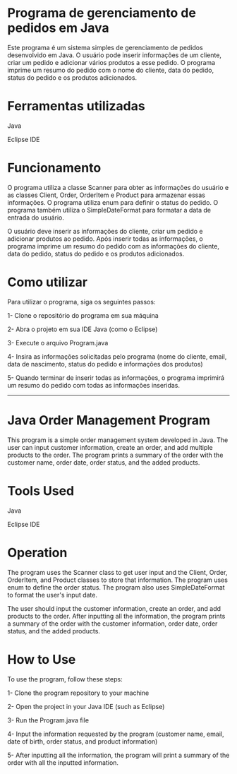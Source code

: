 # Programa de gerenciamento de pedidos em Java

Este programa é um sistema simples de gerenciamento de pedidos desenvolvido em Java. O usuário pode inserir informações de um cliente, criar um pedido e adicionar vários produtos a esse pedido. O programa imprime um resumo do pedido com o nome do cliente, data do pedido, status do pedido e os produtos adicionados.

# Ferramentas utilizadas
Java

Eclipse IDE

# Funcionamento

O programa utiliza a classe Scanner para obter as informações do usuário e as classes Client, Order, OrderItem e Product para armazenar essas informações. 
O programa utiliza enum para definir o status do pedido. O programa também utiliza o SimpleDateFormat para formatar a data de entrada do usuário.

O usuário deve inserir as informações do cliente, criar um pedido e adicionar produtos ao pedido. Após inserir todas as informações, o programa imprime um resumo do pedido com as informações do cliente, data do pedido, status do pedido e os produtos adicionados.

# Como utilizar

Para utilizar o programa, siga os seguintes passos:

1- Clone o repositório do programa em sua máquina

2- Abra o projeto em sua IDE Java (como o Eclipse)

3- Execute o arquivo Program.java

4- Insira as informações solicitadas pelo programa (nome do cliente, email, data de nascimento, status do pedido e informações dos produtos)

5- Quando terminar de inserir todas as informações, o programa imprimirá um resumo do pedido com todas as informações inseridas.

-------------------------------------

# Java Order Management Program

This program is a simple order management system developed in Java. The user can input customer information, create an order, and add multiple products to the order. The program prints a summary of the order with the customer name, order date, order status, and the added products.

# Tools Used

Java

Eclipse IDE

# Operation

The program uses the Scanner class to get user input and the Client, Order, OrderItem, and Product classes to store that information. 
The program uses enum to define the order status. The program also uses SimpleDateFormat to format the user's input date.

The user should input the customer information, create an order, and add products to the order. After inputting all the information, the program prints a summary of the order with the customer information, order date, order status, and the added products.

# How to Use

To use the program, follow these steps:

1- Clone the program repository to your machine

2- Open the project in your Java IDE (such as Eclipse)

3- Run the Program.java file

4- Input the information requested by the program (customer name, email, date of birth, order status, and product information)

5- After inputting all the information, the program will print a summary of the order with all the inputted information.
